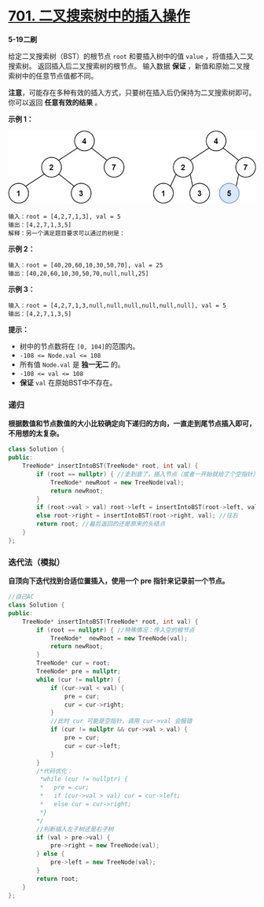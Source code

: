 # [701. 二叉搜索树中的插入操作](https://leetcode-cn.com/problems/insert-into-a-binary-search-tree/)

**5-19二刷**

给定二叉搜索树（BST）的根节点 `root` 和要插入树中的值 `value` ，将值插入二叉搜索树。 返回插入后二叉搜索树的根节点。 输入数据 **保证** ，新值和原始二叉搜索树中的任意节点值都不同。

**注意**，可能存在多种有效的插入方式，只要树在插入后仍保持为二叉搜索树即可。 你可以返回 **任意有效的结果** 。

**示例 1：**

![img](../../Images/21.二叉搜索树中的插入操作.assets/insertbst.jpg)

```
输入：root = [4,2,7,1,3], val = 5
输出：[4,2,7,1,3,5]
解释：另一个满足题目要求可以通过的树是：
```

**示例 2：**

```
输入：root = [40,20,60,10,30,50,70], val = 25
输出：[40,20,60,10,30,50,70,null,null,25]
```

**示例 3：**

```
输入：root = [4,2,7,1,3,null,null,null,null,null,null], val = 5
输出：[4,2,7,1,3,5]
```

**提示：**

- 树中的节点数将在 `[0, 104]`的范围内。
- `-108 <= Node.val <= 108`
- 所有值 `Node.val` 是 **独一无二** 的。
- `-108 <= val <= 108`
- **保证** `val` 在原始BST中不存在。

### 递归

**根据数值和节点数值的大小比较确定向下递归的方向，一直走到尾节点插入即可，不用想的太复杂。**

```c++
class Solution {
public:
    TreeNode* insertIntoBST(TreeNode* root, int val) {
        if (root == nullptr) { //走到底了，插入节点（或者一开始就给了个空指针）
            TreeNode* newRoot = new TreeNode(val);
            return newRoot;
        }
        if (root->val > val) root->left = insertIntoBST(root->left, val); //往左
        else root->right = insertIntoBST(root->right, val); //往右
        return root; //最后返回的还是原来的头结点
    }
};
```

### 迭代法（模拟）

**自顶向下迭代找到合适位置插入，使用一个 pre 指针来记录前一个节点。**

```c++
//自己AC
class Solution {
public:
    TreeNode* insertIntoBST(TreeNode* root, int val) {
        if (root == nullptr) { //特殊情况：传入空的根节点
            TreeNode*  newRoot = new TreeNode(val);
            return newRoot;
        }
        TreeNode* cur = root;
        TreeNode* pre = nullptr;
        while (cur != nullptr) {
            if (cur->val < val) {
                pre = cur;
                cur = cur->right;
            }      
            //此时 cur 可能是空指针，调用 cur->val 会报错
            if (cur != nullptr && cur->val > val) { 
                pre = cur;
                cur = cur->left;
            }    
        }
        /*代码优化：
         *while (cur != nullptr) {
         *   pre = cur;
         *   if (cur->val > val) cur = cur->left;
         *   else cur = cur->right;
         *}
        */
        //判断插入左子树还是右子树
        if (val > pre->val) {
            pre->right = new TreeNode(val);
        } else {
            pre->left = new TreeNode(val);
        }
        return root;
    }
};
```